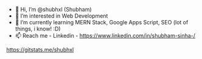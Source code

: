 - 👋 Hi, I’m @shubhxl (Shubham)
- 👀 I’m interested in Web Development
- 🌱 I’m currently learning MERN Stack, Google Apps Script, SEO (lot of things, i know! :D)
- 📫 Reach me - Linkedin - https://www.linkedin.com/in/shubham-sinha-/ 

<!---
shubhxl/shubhxl is a ✨ special ✨ repository because its `README.md` (this file) appears on your GitHub profile.
You can click the Preview link to take a look at your changes.
--->


https://gitstats.me/shubhxl 
